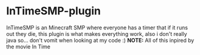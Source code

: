 # InTimeSMP-plugin
InTimeSMP is an Minecraft SMP where everyone has a timer that if it runs out they die, this plugin is what makes everything work, also i don't really java so... don't vomit when looking at my code :)
**NOTE:** All of this inpired by the movie In Time
